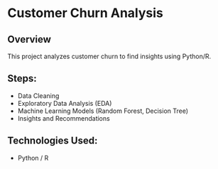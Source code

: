 # Customer Churn Analysis

## Overview
This project analyzes customer churn to find insights using Python/R.

## Steps:
- Data Cleaning
- Exploratory Data Analysis (EDA)
- Machine Learning Models (Random Forest, Decision Tree)
- Insights and Recommendations

## Technologies Used:
- Python / R
